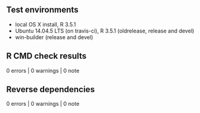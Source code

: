 ## Test environments

* local OS X install, R 3.5.1
* Ubuntu 14.04.5 LTS (on travis-ci), R 3.5.1 (oldrelease, release and devel)
* win-builder (release and devel)

## R CMD check results

0 errors | 0 warnings | 0 note

## Reverse dependencies

0 errors | 0 warnings | 0 note
